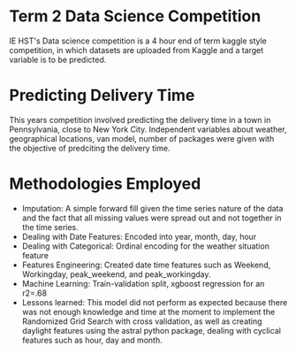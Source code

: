 # Term 2 Data Science Competition
IE HST's Data science competition is a 4 hour end of term kaggle style competition, in which datasets are uploaded from Kaggle and a target variable is to be predicted. 

# Predicting Delivery Time
This years competition involved predicting the delivery time in a town in Pennsylvania, close to New York City. Independent variables about weather, geographical locations, 
van model, number of packages were given with the objective of predciting the delivery time. 

# Methodologies Employed
- Imputation: A simple forward fill given the time series nature of the data and the fact that all missing values were spread out and not together in the time series.
- Dealing with Date Features: Encoded into year, month, day, hour
- Dealing with Categorical: Ordinal encoding for the weather situation feature
- Features Engineering: Created date time features such as Weekend, Workingday, peak_weekend, and peak_workingday. 
- Machine Learning: Train-validation split, xgboost regression for an r2=.68
- Lessons learned: This model did not perform as expected because there was not enough knowledge and time at the moment to implement the Randomized Grid Search with 
                    cross validation, as well as creating daylight features using the astral python package, dealing with cyclical features such as hour, day and month. 
